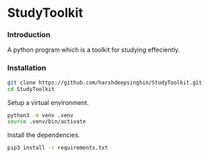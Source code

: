 # StudyToolkit

### Introduction
A python program which is a toolkit for studying effeciently.

### Installation

```bash
git clone https://github.com/harshdeepsinghin/StudyToolkit.git
cd StudyToolkit
```

Setup a virtual environment.

```bash
python3 -m venv .venv
source .venv/bin/activate
```

Install the dependencies.

```bash
pip3 install -r requirements.txt
```
